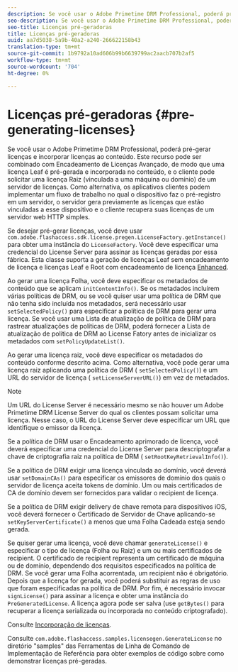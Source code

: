 ```yaml
---
description: Se você usar o Adobe Primetime DRM Professional, poderá pré-gerar licenças e incorporar licenças ao conteúdo. Este recurso pode ser combinado com Encadeamento de Licenças Avançado, de modo que uma licença Leaf é pré-gerada e incorporada no conteúdo, e o cliente pode solicitar uma licença Raiz (vinculada a uma máquina ou domínio) de um servidor de licenças. Como alternativa, os aplicativos clientes podem implementar um fluxo de trabalho no qual o dispositivo faz o pré-registro em um servidor, o servidor gera previamente as licenças que estão vinculadas a esse dispositivo e o cliente recupera suas licenças de um servidor web HTTP simples.
seo-description: Se você usar o Adobe Primetime DRM Professional, poderá pré-gerar licenças e incorporar licenças ao conteúdo. Este recurso pode ser combinado com Encadeamento de Licenças Avançado, de modo que uma licença Leaf é pré-gerada e incorporada no conteúdo, e o cliente pode solicitar uma licença Raiz (vinculada a uma máquina ou domínio) de um servidor de licenças. Como alternativa, os aplicativos clientes podem implementar um fluxo de trabalho no qual o dispositivo faz o pré-registro em um servidor, o servidor gera previamente as licenças que estão vinculadas a esse dispositivo e o cliente recupera suas licenças de um servidor web HTTP simples.
seo-title: Licenças pré-geradoras
title: Licenças pré-geradoras
uuid: aa7d5038-5a9b-40a2-a240-266622158b43
translation-type: tm+mt
source-git-commit: 1b9792a10ad606b99b6639799ac2aacb707b2af5
workflow-type: tm+mt
source-wordcount: '704'
ht-degree: 0%

---
```



# Licenças pré-geradoras {#pre-generating-licenses}

Se você usar o Adobe Primetime DRM Professional, poderá pré-gerar licenças e incorporar licenças ao conteúdo. Este recurso pode ser combinado com Encadeamento de Licenças Avançado, de modo que uma licença Leaf é pré-gerada e incorporada no conteúdo, e o cliente pode solicitar uma licença Raiz (vinculada a uma máquina ou domínio) de um servidor de licenças. Como alternativa, os aplicativos clientes podem implementar um fluxo de trabalho no qual o dispositivo faz o pré-registro em um servidor, o servidor gera previamente as licenças que estão vinculadas a esse dispositivo e o cliente recupera suas licenças de um servidor web HTTP simples.

Se desejar pré-gerar licenças, você deve usar `com.adobe.flashaccess.sdk.license.pregen.LicenseFactory.getInstance()` para obter uma instância do `LicenseFactory`. Você deve especificar uma credencial do License Server para assinar as licenças geradas por essa fábrica. Esta classe suporta a geração de licenças Leaf sem encadeamento de licença e licenças Leaf e Root com encadeamento de licença [Enhanced](../../protecting-content/implementing-the-license-server/license-chaining/gen-enhanced-license-chaining.md).

Ao gerar uma licença Folha, você deve especificar os metadados de conteúdo que se aplicam `initContentInfo()`. Se os metadados incluírem várias políticas de DRM, ou se você quiser usar uma política de DRM que não tenha sido incluída nos metadados, será necessário usar `setSelectedPolicy()` para especificar a política de DRM para gerar uma licença. Se você usar uma Lista de atualização de política de DRM para rastrear atualizações de políticas de DRM, poderá fornecer a Lista de atualização de política de DRM ao License Fatory antes de inicializar os metadados com `setPolicyUpdateList()`.

Ao gerar uma licença raiz, você deve especificar os metadados do conteúdo conforme descrito acima. Como alternativa, você pode gerar uma licença raiz aplicando uma política de DRM ( `setSelectedPolicy()`) e um URL do servidor de licença ( `setLicenseServerURL()`) em vez de metadados.

>[!NOTE]
>
>Um URL do License Server é necessário mesmo se não houver um Adobe Primetime DRM License Server do qual os clientes possam solicitar uma licença. Nesse caso, o URL do License Server deve especificar um URL que identifique o emissor da licença.

Se a política de DRM usar o Encadeamento aprimorado de licença, você deverá especificar uma credencial do License Server para descriptografar a chave de criptografia raiz na política de DRM ( `setRootKeyRetrievalInfo()`).

Se a política de DRM exigir uma licença vinculada ao domínio, você deverá usar `setDomainCAs()` para especificar os emissores de domínio dos quais o servidor de licença aceita tokens de domínio. Um ou mais certificados de CA de domínio devem ser fornecidos para validar o recipient de licença.

Se a política de DRM exigir delivery de chave remota para dispositivos iOS, você deverá fornecer o Certificado de Servidor de Chave aplicando-se `setKeyServerCertificate()` a menos que uma Folha Cadeada esteja sendo gerada.

Se quiser gerar uma licença, você deve chamar `generateLicense()` e especificar o tipo de licença (Folha ou Raiz) e um ou mais certificados de recipient. O certificado de recipient representa um certificado de máquina ou de domínio, dependendo dos requisitos especificados na política de DRM. Se você gerar uma Folha acorrentada, um recipient não é obrigatório. Depois que a licença for gerada, você poderá substituir as regras de uso que foram especificadas na política de DRM. Por fim, é necessário invocar `signLicense()` para assinar a licença e obter uma instância do `PreGeneratedLicense`. A licença agora pode ser salva (use `getBytes()` para recuperar a licença serializada ou incorporada no conteúdo criptografado).

Consulte [Incorporação de licenças](../../protecting-content/pre-generating-and-embedded-licenses/embedding-licenses.md).

Consulte `com.adobe.flashaccess.samples.licensegen.GenerateLicense` no diretório &quot;samples&quot; das Ferramentas de Linha de Comando de Implementação de Referência para obter exemplos de código sobre como demonstrar licenças pré-geradas.
